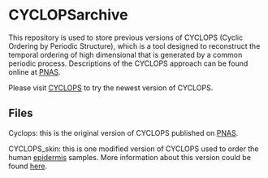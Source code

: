 # CYCLOPSarchive

This repository is used to store previous versions of CYCLOPS (Cyclic Ordering by Periodic Structure), which is a tool designed to reconstruct the temporal ordering of high dimensional that is generated by a common periodic process. Descriptions of the CYCLOPS approach can be found online at [PNAS](http://www.pnas.org/content/early/2017/04/19/1619320114.full).

Please visit [CYCLOPS](https://github.com/ranafi/CYCLOPS) to try the newest version of CYCLOPS.

## Files

Cyclops: this is the original version of CYCLOPS published on [PNAS](http://www.pnas.org/content/early/2017/04/19/1619320114.full).

CYCLOPS_skin: this is one modified version of CYCLOPS used to order the human [epidermis](https://www.pnas.org/content/115/48/12313.long) samples. More information about this version could be found [here](https://github.com/gangwug/CYCLOPSv3.0.2.1). 

